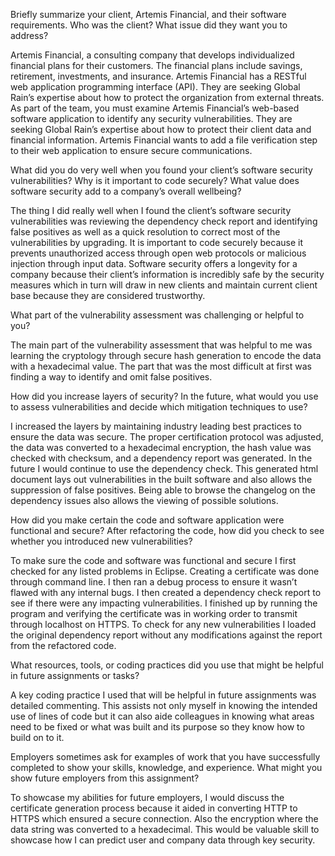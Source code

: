 Briefly summarize your client, Artemis Financial, and their software requirements. Who was the client? What issue did they want you to address?


Artemis Financial, a consulting company that develops individualized financial plans for their customers. The financial plans include savings, retirement, investments, and insurance. Artemis Financial has a RESTful web application programming interface (API). They are seeking Global Rain’s expertise about how to protect the organization from external threats. As part of the team, you must examine Artemis Financial’s web-based software application to identify any security vulnerabilities.  They are seeking Global Rain’s expertise about how to protect their client data and financial information.  Artemis Financial wants to add a file verification step to their web application to ensure secure communications. 


What did you do very well when you found your client’s software security vulnerabilities? Why is it important to code securely? What value does software security add to a company’s overall wellbeing?


The thing I did really well when I found the client’s software security vulnerabilities was reviewing the dependency check report and identifying false positives as well as a quick resolution to correct most of the vulnerabilities by upgrading. It is important to code securely because it prevents unauthorized access through open web protocols or malicious injection through input data. Software security offers a longevity for a company because their client’s information is incredibly safe by the security measures which in turn will draw in new clients and maintain current client base because they are considered trustworthy. 

What part of the vulnerability assessment was challenging or helpful to you?


The main part of the vulnerability assessment that was helpful to me was learning the cryptology through secure hash generation to encode the data with a hexadecimal value. The part that was the most difficult at first was finding a way to identify and omit false positives.


How did you increase layers of security? In the future, what would you use to assess vulnerabilities and decide which mitigation techniques to use?


I increased the layers by maintaining industry leading best practices to ensure the data was secure. The proper certification protocol was adjusted, the data was converted to a hexadecimal encryption, the hash value was checked with checksum, and a dependency report was generated. In the future I would continue to use the dependency check. This generated html document lays out vulnerabilities in the built software and also allows the suppression of false positives. Being able to browse the changelog on the dependency issues also allows the viewing of possible solutions.


How did you make certain the code and software application were functional and secure? After refactoring the code, how did you check to see whether you introduced new vulnerabilities?


To make sure the code and software was functional and secure I first checked for any listed problems in Eclipse. Creating a certificate was done through command line. I then ran a debug process to ensure it wasn’t flawed with any internal bugs. I then created a dependency check report to see if there were any impacting vulnerabilities. I finished up by running the program and verifying the certificate was in working order to transmit through localhost on HTTPS. To check for any new vulnerabilities I loaded the original dependency report without any modifications against the report from the refactored code.


What resources, tools, or coding practices did you use that might be helpful in future assignments or tasks?


A key coding practice I used that will be helpful in future assignments was detailed commenting. This assists not only myself in knowing the intended use of lines of code but it can also aide colleagues in knowing what areas need to be fixed or what was built and its purpose so they know how to build on to it.


Employers sometimes ask for examples of work that you have successfully completed to show your skills, knowledge, and experience. What might you show future employers from this assignment?


To showcase my abilities for future employers, I would discuss the certificate generation process because it aided in converting HTTP to HTTPS which ensured a secure connection. Also the encryption where the data string was converted to a hexadecimal. This would be valuable skill to showcase how I can predict user and company data through key security.
